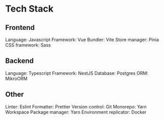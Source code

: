 # Tech Stack

## Frontend
Language: Javascript
Framework: Vue
Bundler: Vite
Store manager: Pinia
CSS framework: Sass

## Backend
Language: Typescript
Framework: NestJS
Database: Postgres
ORM: MikroORM

## Other
Linter: Eslint
Formatter: Prettier
Version control: Git
Monorepo: Yarn Workspace
Package manager: Yarn
Environment replicator: Docker